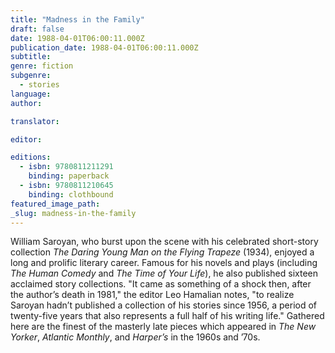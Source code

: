 ```yaml
---
title: "Madness in the Family"
draft: false
date: 1988-04-01T06:00:11.000Z
publication_date: 1988-04-01T06:00:11.000Z
subtitle:
genre: fiction
subgenre:
  - stories
language:
author:

translator:

editor:

editions:
  - isbn: 9780811211291
    binding: paperback
  - isbn: 9780811210645
    binding: clothbound
featured_image_path:
_slug: madness-in-the-family
---
```


William Saroyan, who burst upon the scene with his celebrated short-story collection _The Daring Young Man on the Flying Trapeze_ (1934), enjoyed a long and prolific literary career. Famous for his novels and plays (including _The Human Comedy_ and _The Time of Your Life_), he also published sixteen acclaimed story collections. "It came as something of a shock then, after the author’s death in 1981," the editor Leo Hamalian notes, "to realize Saroyan hadn’t published a collection of his stories since 1956, a period of twenty-five years that also represents a full half of his writing life." Gathered here are the finest of the masterly late pieces which appeared in _The New Yorker_, _Atlantic Monthly_, and _Harper’s_ in the 1960s and ’70s.

